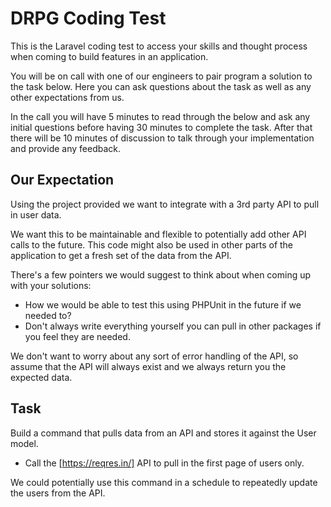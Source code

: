 # DRPG Coding Test

This is the Laravel coding test to access your skills and thought process when coming to build features
in an application.

You will be on call with one of our engineers to pair program a solution to the task below. Here you can
ask questions about the task as well as any other expectations from us.

In the call you will have 5 minutes to read through the below and ask any initial questions before having
30 minutes to complete the task. After that there will be 10 minutes of discussion to talk through your
implementation and provide any feedback.

## Our Expectation

Using the project provided we want to integrate with a 3rd party API to pull in user data.

We want this to be maintainable and flexible to potentially add other API calls to the future.
This code might also be used in other parts of the application to get a fresh set of the data from the API.

There's a few pointers we would suggest to think about when coming up with your solutions:

- How we would be able to test this using PHPUnit in the future if we needed to?
- Don't always write everything yourself you can pull in other packages if you feel they are needed.

We don't want to worry about any sort of error handling of the API, so assume that the API will always
exist and we always return you the expected data.

## Task

Build a command that pulls data from an API and stores it against the User model.

- Call the [https://reqres.in/] API to pull in the first page of users only.

We could potentially use this command in a schedule to repeatedly update the users from the API.
